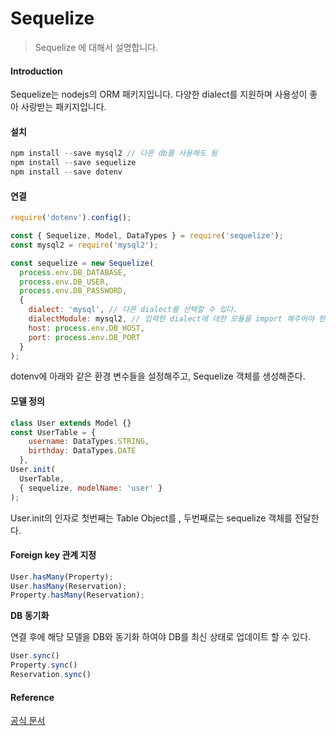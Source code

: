 # Sequelize

> Sequelize 에 대해서 설명합니다.



#### Introduction

Sequelize는 nodejs의 ORM 패키지입니다. 다양한 dialect를 지원하며 사용성이 좋아 사랑받는 패키지입니다.



#### 설치

```javascript
npm install --save mysql2 // 다른 db를 사용해도 됨
npm install --save sequelize
npm install --save dotenv
```



#### 연결

```javascript
require('dotenv').config();

const { Sequelize, Model, DataTypes } = require('sequelize');
const mysql2 = require('mysql2');

const sequelize = new Sequelize(
  process.env.DB_DATABASE,
  process.env.DB_USER,
  process.env.DB_PASSWORD,
  {
    dialect: 'mysql', // 다른 dialect를 선택할 수 있다.
    dialectModule: mysql2, // 입력한 dialect에 대한 모듈을 import 해주어야 한다.
    host: process.env.DB_HOST,
    port: process.env.DB_PORT
  }
);
```

dotenv에 아래와 같은 환경 변수들을 설정해주고, Sequelize 객체를 생성해준다.  



#### 모델 정의

```javascript
class User extends Model {}
const UserTable = {
    username: DataTypes.STRING,
    birthday: DataTypes.DATE
  },
User.init(
  UserTable,
  { sequelize, modelName: 'user' }
);
```

User.init의 인자로 첫번째는 Table Object를 , 두번째로는 sequelize 객체를 전달한다.



#### Foreign key 관계 지정

```javascript
User.hasMany(Property);
User.hasMany(Reservation);
Property.hasMany(Reservation);
```



**DB 동기화**

연결 후에 해당 모델을 DB와 동기화 하여야 DB를 최신 상태로 업데이트 할 수 있다.



```javascript
User.sync()
Property.sync()
Reservation.sync()
```



#### Reference

[공식 문서](https://sequelize.org/master/)

